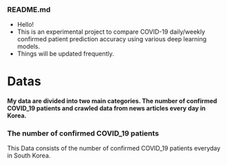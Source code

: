 ### README.md

 - Hello!
 - This is an experimental project to compare COVID-19 daily/weekly confirmed patient prediction accuracy using various deep learning models.
 - Things will be updated frequently.


Datas
=============


#### My data are divided into two main categories. The number of confirmed COVID_19 patients and crawled data from news articles every day in Korea.






### The number of confirmed COVID_19 patients

This Data consists of the number of confirmed COVID_19 patients everyday in South Korea.
